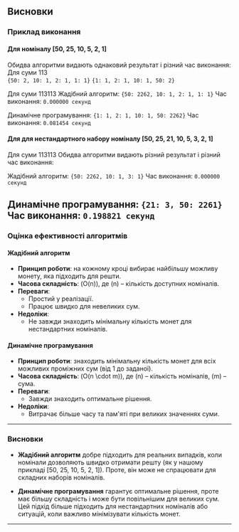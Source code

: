 ## Висновки

### Приклад виконання

#### Для номіналу [50, 25, 10, 5, 2, 1]
Обидва алгоритми видають однаковий результат і різний час виконання:
Для суми 113   
`{50: 2, 10: 1, 2: 1, 1: 1}`
`{1: 1, 2: 1, 10: 1, 50: 2}`

Для суми 113113
Жадібний алгоритм:
`{50: 2262, 10: 1, 2: 1, 1: 1}`
Час виконання: `0.000000 секунд`

Динамічне програмування:
`{1: 1, 2: 1, 10: 1, 50: 2262}`
Час виконання: `0.081454 секунд`

#### Для для нестандартного набору номіналу [50, 25, 21, 10, 5, 3, 2, 1]
Для суми 113113 
Обидва алгоритми видають різний результат і різний час виконання:

Жадібний алгоритм: `{50: 2262, 10: 1, 3: 1}`
Час виконання: `0.000000 секунд`

Динамічне програмування: `{21: 3, 50: 2261}`
Час виконання: `0.198821 секунд`
---

### Оцінка ефективності алгоритмів

#### Жадібний алгоритм

- **Принцип роботи**: на кожному кроці вибирає найбільшу можливу монету, яка підходить для решти.
- **Часова складність**: \(O(n)\), де \(n\) – кількість доступних номіналів.
- **Переваги**:
  - Простий у реалізації.
  - Працює швидко для невеликих сум.
- **Недоліки**:  
  - Не завжди знаходить мінімальну кількість монет для нестандартних номіналів.

#### Динамічне програмування

- **Принцип роботи**: знаходить мінімальну кількість монет для всіх можливих проміжних сум (від 1 до заданої).
- **Часова складність**: \(O(n \cdot m)\), де \(n\) – кількість номіналів, \(m\) – сума.
- **Переваги**:
  - Завжди знаходить оптимальне рішення.
- **Недоліки**:  
  - Витрачає більше часу та пам'яті при великих значеннях суми.

---

### Висновки

- **Жадібний алгоритм** добре підходить для реальних випадків, коли номінали дозволяють швидко отримати решту (як у нашому прикладі [50, 25, 10, 5, 2, 1]). Проте, він може не спрацювати для складних наборів номіналів.
  
- **Динамічне програмування** гарантує оптимальне рішення, проте має більшу складність і може бути повільнішим для великих сум. Цей підхід більше підходить для нестандартних номіналів або ситуацій, коли важливо мінімізувати кількість монет.

---